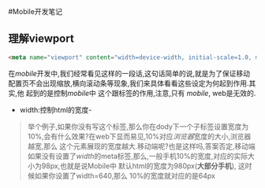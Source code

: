 #Mobile开发笔记
## 理解viewport
```html
<meta name="viewport" content="width=device-width, initial-scale=1.0, maximum-scale=1.0,minimum-scale=1,s user-scalable=0;" />
```
在*mobile*开发中,我们经常看见这样的一段话,这句话简单的说,就是为了保证移动配置页不会出现缩放,横向滚动条等现象,我们来具体看看这些设定为何起到作用.其实,他
起到的是控制*mobile*中 <html>这个跟标签的作用,注意,只有 *mobile*, web是无效的.
- width:控制html的宽度-
> 举个例子,如果你没有写这个<meta>标签,那么你在dody下一个子标签设置宽度为10%,会有什么效果?在web下显而易见,10%对应*浏览器*宽度的大小,浏览器越宽,那么
  这个元素展现的宽度越大.移动端呢?也是这样吗,答案否定,移动端如果没有设置了*width*的meta标签,那么,一般手机10%的宽度,对应的实际大小为98px,也就是说Mobile中
  默认html的宽度为980px(**大部分手机**), 这时候如果你设置了width=640,那么 10%的宽度就对应的是64px
```javascript
    
```